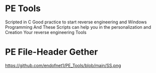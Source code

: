 # PE Tools 
Scripted in C
Good practice to start reverse engineering and Windows Programming
And These Scripts can help you in the personalization and Creation Your reverse engineering Tools

# PE File-Header Gether

https://github.com/endofnet1/PE_Tools/blob/main/SS.png

